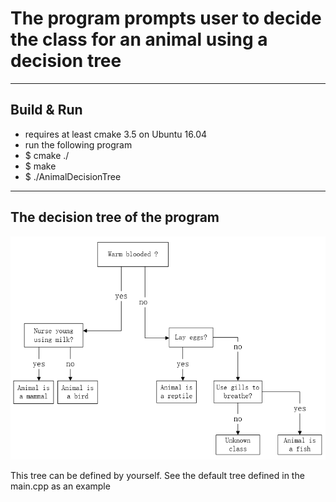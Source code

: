 # The program prompts user to decide the class for an animal using a decision tree
---
## Build & Run
 * requires at least cmake 3.5 on Ubuntu 16.04
 * run the following program
 * $ cmake ./
 * $ make
 * $ ./AnimalDecisionTree
---
## The decision tree of the program
![Default decision tree](https://github.com/windr00/AnimalDecisionTree/raw/master/decision_tree.png)

This tree can be defined by yourself. See the default tree defined in the main.cpp as an example
